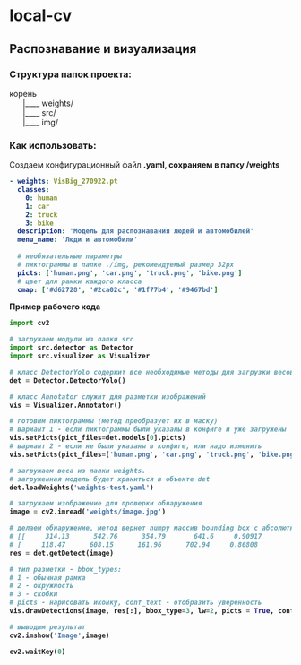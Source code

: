 # local-cv
<h2>Распознавание и визуализация</h2>

<h3>Структура папок проекта:</h3>
корень
<br>&nbsp;&nbsp;&nbsp;&nbsp;&nbsp;&nbsp;|____ weights/
<br>&nbsp;&nbsp;&nbsp;&nbsp;&nbsp;&nbsp;|____ src/
<br>&nbsp;&nbsp;&nbsp;&nbsp;&nbsp;&nbsp;|____ img/




<h3>Как использовать:</h3>

<p>Создаем конфигурационный файл <b>.yaml<b>, сохраняем в папку <b>/weights<b></p>


```yaml
- weights: VisBig_270922.pt
  classes:
    0: human
    1: car
    2: truck
    3: bike
  description: 'Модель для распознавания людей и автомобилей'
  menu_name: 'Люди и автомобили'
  
  # необязательные параметры
  # пиктограммы в папке ./img, рекомендуемый размер 32px
  picts: ['human.png', 'car.png', 'truck.png', 'bike.png']
  # цвет для рамки каждого класса
  cmap: ['#d62728', '#2ca02c', '#1f77b4', '#9467bd']
```

<p>Пример рабочего кода</p>

```python
import cv2

# загружаем модули из папки src
import src.detector as Detector
import src.visualizer as Visualizer

# класс DetectorYolo содержит все необходимые методы для загрузки весов и распознавания
det = Detector.DetectorYolo()

# класс Annotator служит для разметки изображений
vis = Visualizer.Annotator()

# готовим пиктограммы (метод преобразует их в маску)
# вариант 1 - если пиктограммы были указаны в конфиге и уже загружены
vis.setPicts(pict_files=det.models[0].picts)
# вариант 2 - если не были указаны в конфиге, или надо изменить
vis.setPicts(pict_files=['human.png', 'car.png', 'truck.png', 'bike.png'])

# загружаем веса из папки weights. 
# загруженная модель будет храниться в объекте det
det.loadWeights('weights-test.yaml')

# загружаем изображение для проверки обнаружения
image = cv2.imread('weights/image.jpg')

# делаем обнаружение, метод вернет numpy массив bounding box с абсолютными координатам углов x1y1-x2y2, уверенностью и класс объекта, см. пример
# [[     314.13      542.76      354.79       641.6     0.90917           0]
# [     118.47      608.15      161.96      702.94     0.86808           0]]
res = det.getDetect(image)

# тип разметки - bbox_types:
# 1 - обычная рамка
# 2 - окружность
# 3 - скобки
# picts - нарисовать иконку, conf_text - отобразить уверенность
vis.drawDetections(image, res[:], bbox_type=3, lw=2, picts = True, conf_text = True)

# выводим результат
cv2.imshow('Image',image)

cv2.waitKey(0)
```

